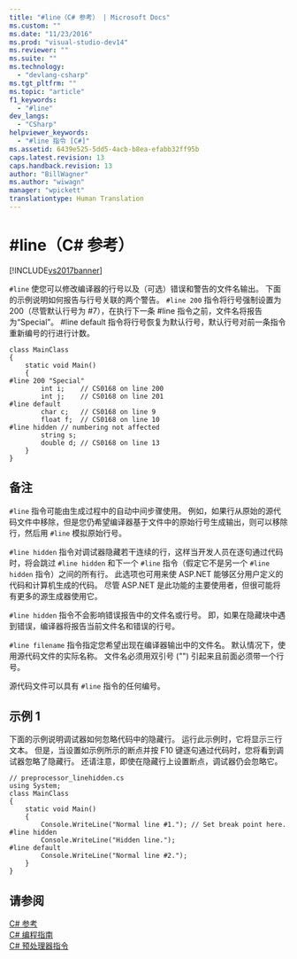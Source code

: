 ```yaml
---
title: "#line（C# 参考） | Microsoft Docs"
ms.custom: ""
ms.date: "11/23/2016"
ms.prod: "visual-studio-dev14"
ms.reviewer: ""
ms.suite: ""
ms.technology: 
  - "devlang-csharp"
ms.tgt_pltfrm: ""
ms.topic: "article"
f1_keywords: 
  - "#line"
dev_langs: 
  - "CSharp"
helpviewer_keywords: 
  - "#line 指令 [C#]"
ms.assetid: 6439e525-5dd5-4acb-b8ea-efabb32ff95b
caps.latest.revision: 13
caps.handback.revision: 13
author: "BillWagner"
ms.author: "wiwagn"
manager: "wpickett"
translationtype: Human Translation
---
```

# #line（C# 参考）
[!INCLUDE[vs2017banner](../../../csharp/includes/vs2017banner.md)]

`#line` 使您可以修改编译器的行号以及（可选）错误和警告的文件名输出。  下面的示例说明如何报告与行号关联的两个警告。  `#line 200` 指令将行号强制设置为 200（尽管默认行号为 \#7），在执行下一条 \#line 指令之前，文件名将报告为“Special”。  \#line default 指令将行号恢复为默认行号，默认行号对前一条指令重新编号的行进行计数。  
  
```  
class MainClass  
{  
    static void Main()  
    {  
#line 200 "Special"  
        int i;    // CS0168 on line 200  
        int j;    // CS0168 on line 201  
#line default  
        char c;   // CS0168 on line 9  
        float f;  // CS0168 on line 10  
#line hidden // numbering not affected  
        string s;   
        double d; // CS0168 on line 13  
    }  
}  
```  
  
## 备注  
 `#line` 指令可能由生成过程中的自动中间步骤使用。  例如，如果行从原始的源代码文件中移除，但是您仍希望编译器基于文件中的原始行号生成输出，则可以移除行，然后用 `#line` 模拟原始行号。  
  
 `#line hidden` 指令对调试器隐藏若干连续的行，这样当开发人员在逐句通过代码时，将会跳过 `#line hidden` 和下一个 `#line` 指令（假定它不是另一个 `#line hidden` 指令）之间的所有行。  此选项也可用来使 ASP.NET 能够区分用户定义的代码和计算机生成的代码。  尽管 ASP.NET 是此功能的主要使用者，但很可能将有更多的源生成器使用它。  
  
 `#line hidden` 指令不会影响错误报告中的文件名或行号。  即，如果在隐藏块中遇到错误，编译器将报告当前文件名和错误的行号。  
  
 `#line filename` 指令指定您希望出现在编译器输出中的文件名。  默认情况下，使用源代码文件的实际名称。  文件名必须用双引号 \(""\) 引起来且前面必须带一个行号。  
  
 源代码文件可以具有 `#line` 指令的任何编号。  
  
## 示例 1  
 下面的示例说明调试器如何忽略代码中的隐藏行。  运行此示例时，它将显示三行文本。  但是，当设置如示例所示的断点并按 F10 键逐句通过代码时，您将看到调试器忽略了隐藏行。  还请注意，即使在隐藏行上设置断点，调试器仍会忽略它。  
  
```  
// preprocessor_linehidden.cs  
using System;  
class MainClass   
{  
    static void Main()   
    {  
        Console.WriteLine("Normal line #1."); // Set break point here.  
#line hidden  
        Console.WriteLine("Hidden line.");  
#line default  
        Console.WriteLine("Normal line #2.");  
    }  
}  
```  
  
## 请参阅  
 [C\# 参考](../../../csharp/language-reference/index.md)   
 [C\# 编程指南](../../../csharp/programming-guide/index.md)   
 [C\# 预处理器指令](../../../csharp/language-reference/preprocessor-directives/index.md)